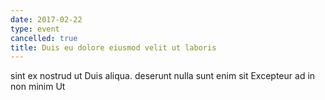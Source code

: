 ```yaml
---
date: 2017-02-22
type: event
cancelled: true
title: Duis eu dolore eiusmod velit ut laboris
---
```

sint ex nostrud ut Duis aliqua. deserunt nulla sunt enim sit Excepteur ad in non minim Ut